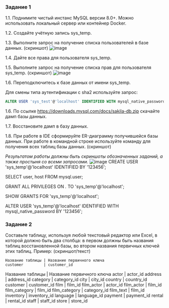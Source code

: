 ### Задание 1
1.1. Поднимите чистый инстанс MySQL версии 8.0+. Можно использовать локальный сервер или контейнер Docker.

1.2. Создайте учётную запись sys_temp. 

1.3. Выполните запрос на получение списка пользователей в базе данных. (скриншот)
![image](https://github.com/rulezzz7373/Netology/assets/138396672/6e65077f-6e19-4237-8f34-3eb3dc423fb4)


1.4. Дайте все права для пользователя sys_temp. 

1.5. Выполните запрос на получение списка прав для пользователя sys_temp. (скриншот)
![image](https://github.com/rulezzz7373/Netology/assets/138396672/f150204d-f450-4cf4-bda8-98ebda4bc9f7)

1.6. Переподключитесь к базе данных от имени sys_temp.

Для смены типа аутентификации с sha2 используйте запрос: 
```sql
ALTER USER 'sys_test'@'localhost' IDENTIFIED WITH mysql_native_password BY 'password';
```
1.6. По ссылке https://downloads.mysql.com/docs/sakila-db.zip скачайте дамп базы данных.

1.7. Восстановите дамп в базу данных.

1.8. При работе в IDE сформируйте ER-диаграмму получившейся базы данных. При работе в командной строке используйте команду для получения всех таблиц базы данных. (скриншот)

*Результатом работы должны быть скриншоты обозначенных заданий, а также простыня со всеми запросами.*
![image](https://github.com/rulezzz7373/Netology/assets/138396672/f8cc04d7-36c8-4f1c-a7fd-676431afc44f)
CREATE USER 'sys_temp'@'localhost' IDENTIFIED BY '123456';

SELECT user, host FROM mysql.user;

GRANT ALL PRIVILEGES ON *.* TO 'sys_temp'@'localhost';

SHOW GRANTS FOR 'sys_temp'@'localhost';

ALTER USER 'sys_temp'@'localhost' IDENTIFIED WITH mysql_native_password BY '123456';

### Задание 2
Составьте таблицу, используя любой текстовый редактор или Excel, в которой должно быть два столбца: в первом должны быть названия таблиц восстановленной базы, во втором названия первичных ключей этих таблиц. Пример: (скриншот/текст)
```
Название таблицы | Название первичного ключа
customer         | customer_id
```
Название таблицы | Название первичного ключа
actor            | actor_id
address          | address_id
category         | category_id
city             | city_id
country          | country_id
customer         | customer_id
film             | film_id
film_actor       | actor_id
film_actor       | film_id
film_category    | film_id
film_category    | category_id
film_text        | film_id
inventory        | inventory_id
language         | language_id
payment          | payment_id
rental           | rental_id
staff            | staff_id
store            | store_id
